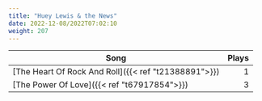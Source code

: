 ```yaml
---
title: "Huey Lewis & the News"
date: 2022-12-08/2022T07:02:10
weight: 207
---
```




 Song | Plays 
----- | -----:
[The Heart Of Rock And Roll]({{< ref "t21388891">}}) | 1
[The Power Of Love]({{< ref "t67917854">}}) | 3

